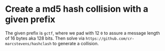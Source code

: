 # Create a md5 hash collision with a given prefix

The given prefix is `gctf`, where we pad with 12 `0` to assure a message length of 16 bytes aka 128 bits. Then solve via `https://github.com/cr-marcstevens/hashclash` to generate a collision.
